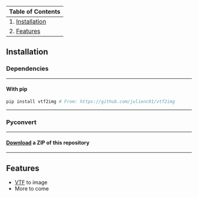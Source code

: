 | Table of Contents      |
| ----------- |
| 1. [Installation](#installation)      |
| 2. [Features](#features) |

## Installation <a name="installation"></a>

### Dependencies
---
#### With pip
```python
pip install vtf2img # From: https://github.com/julienc91/vtf2img
```
---
### Pyconvert
---
#### <a href="https://github.com/altazepsta/pyconvert/archive/refs/heads/master.zip">Download</a> a ZIP of this repository
---

## Features <a name="features"></a>
- <a href="https://developer.valvesoftware.com/wiki/Valve_Texture_Format">VTF</a> to image
- More to come
